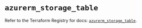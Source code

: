# `azurerm_storage_table`

Refer to the Terraform Registry for docs: [`azurerm_storage_table`](https://registry.terraform.io/providers/hashicorp/azurerm/4.12.0/docs/resources/storage_table).

